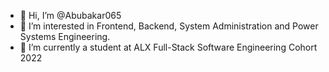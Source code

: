 - 👋 Hi, I’m @Abubakar065
- 👀 I’m interested in Frontend, Backend, System Administration and Power Systems Engineering.
- 🌱 I’m currently a student at ALX Full-Stack Software Engineering Cohort 2022

<!---
Abubakar065/Abubakar065 is a ✨ special ✨ repository because its `README.md` (this file) appears on your GitHub profile.
You can click the Preview link to take a look at your changes.
--->
